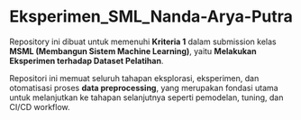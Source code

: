 # Eksperimen_SML_Nanda-Arya-Putra

Repository ini dibuat untuk memenuhi **Kriteria 1** dalam submission kelas **MSML (Membangun Sistem Machine Learning)**, yaitu **Melakukan Eksperimen terhadap Dataset Pelatihan**.

Repositori ini memuat seluruh tahapan eksplorasi, eksperimen, dan otomatisasi proses **data preprocessing**, yang merupakan fondasi utama untuk melanjutkan ke tahapan selanjutnya seperti pemodelan, tuning, dan CI/CD workflow.
